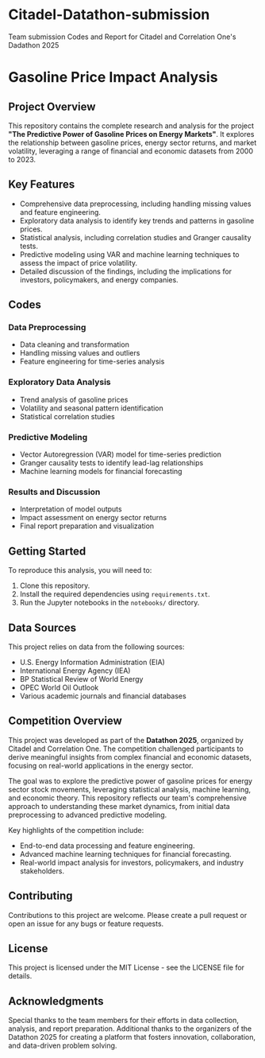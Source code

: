 # Citadel-Datathon-submission
Team submission Codes and Report for Citadel and Correlation One's Dadathon 2025

# Gasoline Price Impact Analysis

## Project Overview
This repository contains the complete research and analysis for the project **"The Predictive Power of Gasoline Prices on Energy Markets"**. It explores the relationship between gasoline prices, energy sector returns, and market volatility, leveraging a range of financial and economic datasets from 2000 to 2023.

## Key Features
- Comprehensive data preprocessing, including handling missing values and feature engineering.
- Exploratory data analysis to identify key trends and patterns in gasoline prices.
- Statistical analysis, including correlation studies and Granger causality tests.
- Predictive modeling using VAR and machine learning techniques to assess the impact of price volatility.
- Detailed discussion of the findings, including the implications for investors, policymakers, and energy companies.


## Codes

### Data Preprocessing 
- Data cleaning and transformation
- Handling missing values and outliers
- Feature engineering for time-series analysis

### Exploratory Data Analysis 
- Trend analysis of gasoline prices
- Volatility and seasonal pattern identification
- Statistical correlation studies

### Predictive Modeling 
- Vector Autoregression (VAR) model for time-series prediction
- Granger causality tests to identify lead-lag relationships
- Machine learning models for financial forecasting

### Results and Discussion 
- Interpretation of model outputs
- Impact assessment on energy sector returns
- Final report preparation and visualization

## Getting Started
To reproduce this analysis, you will need to:
1. Clone this repository.
2. Install the required dependencies using `requirements.txt`.
3. Run the Jupyter notebooks in the `notebooks/` directory.

## Data Sources
This project relies on data from the following sources:
- U.S. Energy Information Administration (EIA)
- International Energy Agency (IEA)
- BP Statistical Review of World Energy
- OPEC World Oil Outlook
- Various academic journals and financial databases

## Competition Overview
This project was developed as part of the **Datathon 2025**, organized by Citadel and Correlation One. The competition challenged participants to derive meaningful insights from complex financial and economic datasets, focusing on real-world applications in the energy sector.

The goal was to explore the predictive power of gasoline prices for energy sector stock movements, leveraging statistical analysis, machine learning, and economic theory. This repository reflects our team's comprehensive approach to understanding these market dynamics, from initial data preprocessing to advanced predictive modeling.

Key highlights of the competition include:
- End-to-end data processing and feature engineering.
- Advanced machine learning techniques for financial forecasting.
- Real-world impact analysis for investors, policymakers, and industry stakeholders.

## Contributing
Contributions to this project are welcome. Please create a pull request or open an issue for any bugs or feature requests.

## License
This project is licensed under the MIT License - see the LICENSE file for details.

## Acknowledgments
Special thanks to the team members for their efforts in data collection, analysis, and report preparation. Additional thanks to the organizers of the Datathon 2025 for creating a platform that fosters innovation, collaboration, and data-driven problem solving.


